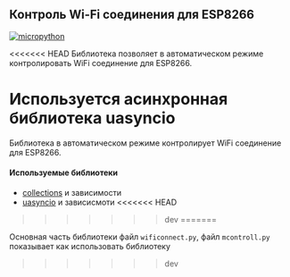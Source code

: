 ## Контроль Wi-Fi соединения для ESP8266

[![micropython](https://user-images.githubusercontent.com/13176091/53680744-4dfcc080-3ce8-11e9-94e1-c7985181d6a5.png)](https://micropython.org/)

<<<<<<< HEAD
Библиотека позволяет в автоматическом режиме контролировать WiFi соединение для ESP8266. 

Используется асинхронная библиотека uasyncio
=======
Библиотека в автоматическом режиме контролирует WiFi соединение для ESP8266.

#### Используемые библиотеки
* [collections](https://github.com/micropython/micropython-lib/tree/master/collections/collections) и зависимости
* [uasyncio](https://github.com/micropython/micropython-lib/tree/master/uasyncio/uasyncio) и зависисмоти
<<<<<<< HEAD
>>>>>>> dev
=======

Основная часть библиотеки файл ```wificonnect.py```, файл ```mcontroll.py``` показывает как использовать библиотеку
>>>>>>> dev
